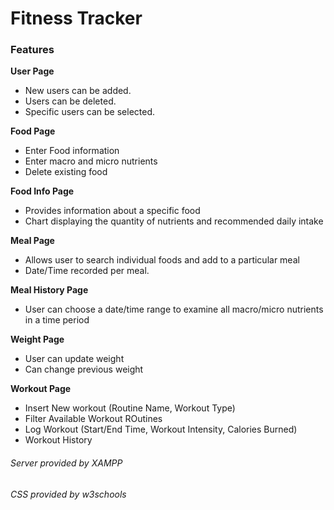 # Fitness Tracker 

### Features
  
**User Page**
  - New users can be added.
  - Users can be deleted.
  - Specific users can be selected.

**Food Page**  
  - Enter Food information
  - Enter macro and micro nutrients
  - Delete existing food

**Food Info Page**
  - Provides information about a specific food
  - Chart displaying the quantity of nutrients and recommended daily intake

**Meal Page**
  - Allows user to search individual foods and add to a particular meal
  - Date/Time recorded per meal.

**Meal History Page**
  - User can choose a date/time range to examine all macro/micro nutrients in a time period

**Weight Page**
  - User can update weight 
  - Can change previous weight

**Workout Page**
  - Insert New workout (Routine Name, Workout Type)
  - Filter Available Workout ROutines
  - Log Workout (Start/End Time, Workout Intensity, Calories Burned)
  - Workout History

###### *Server provided by XAMPP*

###### *CSS provided by w3schools*
